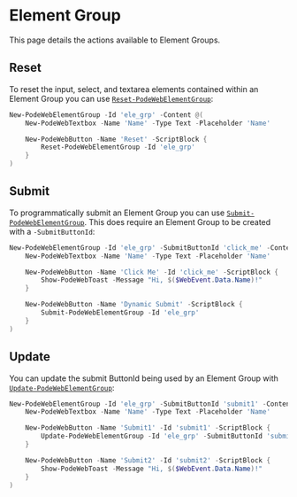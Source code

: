 # Element Group

This page details the actions available to Element Groups.

## Reset

To reset the input, select, and textarea elements contained within an Element Group you can use [`Reset-PodeWebElementGroup`](../../../Functions/Actions/Reset-PodeWebElementGroup):

```powershell
New-PodeWebElementGroup -Id 'ele_grp' -Content @(
    New-PodeWebTextbox -Name 'Name' -Type Text -Placeholder 'Name'

    New-PodeWebButton -Name 'Reset' -ScriptBlock {
        Reset-PodeWebElementGroup -Id 'ele_grp'
    }
)
```

## Submit

To programmatically submit an Element Group you can use [`Submit-PodeWebElementGroup`](../../../Functions/Actions/Submit-PodeWebElementGroup). This does require an Element Group to be created with a `-SubmitButtonId`:

```powershell
New-PodeWebElementGroup -Id 'ele_grp' -SubmitButtonId 'click_me' -Content @(
    New-PodeWebTextbox -Name 'Name' -Type Text -Placeholder 'Name'

    New-PodeWebButton -Name 'Click Me' -Id 'click_me' -ScriptBlock {
        Show-PodeWebToast -Message "Hi, $($WebEvent.Data.Name)!"
    }

    New-PodeWebButton -Name 'Dynamic Submit' -ScriptBlock {
        Submit-PodeWebElementGroup -Id 'ele_grp'
    }
)
```

## Update

You can update the submit ButtonId being used by an Element Group with [`Update-PodeWebElementGroup`](../../../Functions/Actions/Update-PodeWebElementGroup):

```powershell
New-PodeWebElementGroup -Id 'ele_grp' -SubmitButtonId 'submit1' -Content @(
    New-PodeWebTextbox -Name 'Name' -Type Text -Placeholder 'Name'

    New-PodeWebButton -Name 'Submit1' -Id 'submit1' -ScriptBlock {
        Update-PodeWebElementGroup -Id 'ele_grp' -SubmitButtonId 'submit2'
    }

    New-PodeWebButton -Name 'Submit2' -Id 'submit2' -ScriptBlock {
        Show-PodeWebToast -Message "Hi, $($WebEvent.Data.Name)!"
    }
)
```
